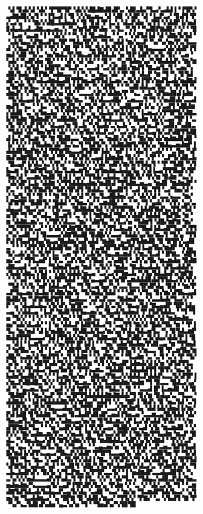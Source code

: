 ▝▟▝▊▟▞▟▝▟▞▝▛▜▛▜▛▝▟▞▞▟█▟▇▟▉▟▛▃▝▟▉▃▙▞▜▃▞▃▟▟▐▝▐▜▛▞▃▟▇▟▉▞▄▜▝▝▐▜▃▟▐▝▉▝▞▞▆▃▅▃▝▟▝▟▊▝▞▟▛▝▟▝▐▃▛▃▞▝▊▟▜▝▛▞▃▞▄▝▝▝▇▞▞▟█▃▙▟▅▟▞▝▉▝▊▟▝▛▐▃▚▝▟▃▛▟▅▝▄▜▜▝▞▟▟▛▐▞▅▟▊▟▄▟▃▟▃▟▇▃▄▃▅▃▚▝▚▞▆▜▟▜▛▟▅▝▃▜▃▝▚▜▝▝▚▟▉▛▇▟▉▞▝▞▝▝█▝▐▃▅▝▄▃▆▝▐▝▝▟▞▞▝▝▚▝▟▝█▃▅▟▃▝▝▃▝▝▞▟▜▟▐▟▝▟▝▟▇▞▙▜▟▝▝▃▙▜▄▃▚▛▇▃▟▜▃▜▛▝▜▟▄▜▛▞▚▝▜▝▚▟▟▝▆▞▄▃▛▝▚▞▚▞▅▞▛▃▜▃▃▟▝▞▆▃▛▛▐▜▝▝▛▞▝▟▊▝▛▝▝▜▃▜▞▟▚▜▞▟▐▝▟▝▉▜▄▃▃▃▞▟▞▟▟▛▐▜▅▟▝▟▉▝▜▞▃▝▅▞▆▟▃▜▚▜▙▃▅▜▟▜▟▃▙▝▅▝▊▛▐▟▛▞▚▞▙▝▉▞▝▃▅▝▚▟▞▝▚▟▛▟▅▝█▞▝▝▝▟▚▝▟▝▟▞▝▝█▝▃▝▚▞▜▟▅▞▄▞▚▜▙▟▟▟▚▝▇▞▆▝▞▟▝▝▅▜▟▝▐▟█▜▚▞▜▃▛▃▝▃▃▟▝▃▞▟▚▟▊▞▆▟▜▝▇▃▅▜▃▜▝▃▅▞▚▟▉▞▙▟▞▝▊▛▇▞▚▟▆▃▃▝▐▝▚▝▄▝▅▃▝▟▞▝▛▝▉▝▟▃▛▝▆▝▜▝▚▝▊▜▟▟▛▃▚▝█▜▚▟▃▟▆▟▃▟▊▜▜▜▅▃▆▜▜▟▐▃▅▞▃▜▞▟▐▜▛▞▅▟▜▃▟▞▅▟▇▟▄▜▅▜▚▞▙▃▝▞▄▜▞▜▚▟▝▟█▞▚▝▚▝▟▜▙▝▝▝▚▟▊▟▟▃▄▜▙▞▚▝▛▞▜▝▚▟▆▟▚▝▞▜▄▝▃▟▛▞▅▝▟▞▝▃▃▃▞▟▚▞▟▟▇▞▛▝▚▃▝▃▙▝▟▜▅▟▉▟▐▟▆▝▜▞▟▃▄▟▐▞▜▞▆▟▅▝█▞▆▃▝▝▉▞▟▃▃▟█▞▝▃▅▃▃▜▝▜▝▞▅▟▉▟▞▃▃▟▅▟▜▝▚▃▝▝▐▃▝▝▄▜▛▟▜▃▚▞▜▞▚▟▚▝▞▝▄▟█▃▄▛▐▞▄▝▞▃▟▜▝▟█▟▆▞▟▟▉▝▃▝▄▜▅▃▙▞▝▞▛▜▝▜▞▝▄▝▟▃▙▞▛▟▞▟▚▝▐▃▅▃▞▞▛▜▛▜▞▟▇▃▙▜▜▟▆▝█▟▆▟▛▞▚▟█▟▆▞▝▃▛▞▜▞▙▟▃▃▙▝▞▜▙▟▆▝▟▞▞▃▄▞▜▛▐▝▃▞▙▝▛▞▄▛▐▜▞▝▟▃▄▞▆▝▊▃▙▝▚▜▄▟▞▃▚▃▙▝▃▝▄▞▅▃▛▝▄▟▊▞▚▟▉▃▝▜▟▟▝▟▞▜▅▞▆▜▝▟▞▝▞▞▅▜▙▞▟▃▛▃▞▝▃▞▃▛▐▃▜▃▄▜▞▃▛▟█▜▜▟█▟▐▃▚▞▜▃▆▝▛▝▇▝█▟▉▃▃▝▅▟▆▝▃▝▅▟▊▞▄▜▝▝▇▞▅▞▟▞▅▟▆▟▊▟▉▝▐▞▝▞▞▝▐▜▙▟▅▞▟▞▜▃▚▃▜▝▜▟▜▞▚▝▟▟▇▟▇▜▞▜▜▞▄▝▇▟▄▃▅▟▆▛▐▟▟▟▉▜▅▛▇▞▟▝▛▛▇▜▙▃▃▟▜▟▜▛▐▟▞▝▅▛▐▝▝▟▄▜▝▃▟▞▝▝▃▜▅▝▚▛▇▟▚▟▇▜▙▞▄▜▚▟▝▜▚▝▜▞▟▜▞▃▄▟▐▟▆▟▆▝▉▞▞▃▝▞▛▝▝▃▛▜▞▟▉▃▙▝█▃▄▛▐▞▟▃▚▃▚▜▚▞▝▝▇▟▞▞▝▞▟▞▚▟▛▞▆▞▙▜▜▟▄▜▝▝▛▝▜▟▉▝▚▜▙▃▆▝▐▞▅▛▇▜▄▞▟▃▜▃▆▃▆▜▞▝▆▜▅▟▆▃▙▟▄▜▄▝▞▟▐▃▄▜▜▜▙▟▚▜▛▜▅▞▟▝▃▃▆▞▆▟▉▝▊▟▐▝▄▞▞▜▜▟▞▃▙▟▃▝▟▜▙▜▞▝▛▞▆▝▉▟▆▝▚▃▚▝▟▞▟▛▐▃▙▝▟▟▇▝▞▜▜▟▟▟▄▟▆▞▆▟▉▟▝▜▜▟▇▃▅▃▄▝▆▟▊▝▇▟▆▟▛▝▛▃▝▝▐▜▞▛▇▟▜▞▜▟▚▜▛▟▜▝▉▟▟▃▝▟▄▟▉▜▝▃▟▝▉▃▜▜▝▃▞▜▅▞▟▝▞▝▅▜▃▜▝▝▉▝▝▝▇▝▜▞▄▞▟▝▚▜▃▜▃▟█▟▅▞▃▞▝▟▞▞▟▝▃▃▚▃▃▝▆▞▚▛▇▜▛▝█▟▉▜▞▝█▟▟▝▃▜▅▃▚▞▝▃▆▟█▞▝▃▝▝▚▝▜▝▄▟▞▝▚▜▚▝▄▞▃▟▄▃▟▝█▃▞▃▞▝▐▜▞▃▃▝█▟▇▟▄▜▟▝▞▟▜▜▛▜▙▝▐▟▟▛▇▟▚▃▜▜▞▜▟▝▅▜▛▝▜▝▚▞▚▟▃▝▉▃▆▜▝▃▝▛▐▝▇▛▇▟▝▜▙▞▞▟▟▛▐▟▟▟▝▜▟▜▙▝▆▝▆▝▟▟▇▃▆▞▃▝▞▜▛▞▟▃▃▝▆▞▝▟▇▜▄▝▚▜▃▞▅▝▜▟▆▜▝▟█▞▆▛▇▝▆▞▞▜▞▜▜▜▞▃▞▝▐▞▟▞▛▟▇▜▙▜▟▃▝▃▚▜▜▃▙▃▆▝▞▜▙▟▐▟▃▟▛▜▄▞▚▜▜▞▚▞▃▟▊▝▐▝▉▃▃▃▞▟▇▜▙▟█▝▉▟█▞▞▃▃▞▜▟▟▞▄▞▙▞▆▃▜▝▜▞▄▝▜▜▛▟▐▜▄▟▜▜▄▞▆▃▄▜▙▟▆▞▄▟▚▟▟▝▆▟▆▝▚▃▆▜▜▟▆▟▉▝█▝█▜▛▞▃▟▊▃▝▝▝▝▟▜▚▜▚▜▟▟▉▜▅▝▊▟▊▝▊▃▅▜▛▜▟▜▅▜▚▟▐▃▅▜▙▞▆▟▛▝▚▜▄▜▞▃▟▞▄▜▃▜▞▛▐▃▝▃▅▝▛▝▞▃▙▜▞▜▄▃▆▃▆▟▝▞▆▃▜▃▟▝▐▛▇▃▝▟█▜▅▞▃▞▝▜▜▃▅▛▐▝▛▃▝▃▛▞▙▞▚▜▙▟▝▃▚▟█▜▝▃▛▞▄▜▙▝▆▃▆▟▅▝▉▟▇▟▇▃▄▟▝▃▞▃▃▝▜▟▅▟▜▃▅▝▆▟▝▃▜▞▞▝▆▟▄▝▇▃▙▃▟▃▙▝▟▜▃▟▟▟▚▞▙▟▞▟▆▃▚▜▟▝▝▞▟▞▟▟▟▞▅▃▄▝▃▞▃▞▛▜▅▃▙▝▚▜▄▜▟▃▙▟▚▞▆▛▇▝▝▞▚▟▝▝▟▞▛▞▄▜▛▜▟▟▝▝█▞▄▃▄▟▚▞▅▜▛▃▆▟▟▟▉▟▟▜▜▟▃▞▛▞▛▞▝▜▟▝▞▞▙▝▅▛▐▟▟▃▅▜▃▝▜▝▊▃▄▜▄▞▚▞▃▃▜▃▃▜▛▟▛▟▄▝▉▟▝▝▆▞▛▃▛▜▄▃▅▞▟▃▙▞▛▟▇▞▆▞▙▝▜▞▆▟▄▜▟▟▝▝▝▟▛▝▞▜▄▝▊▞▆▞▟▜▙▃▄▟▇▟█▞▆▝▚▛▇▜▙▛▇▜▝▜▄▟▃▃▝▃▛▃▛▃▃▝▇▟▅▟▚▃▝▞▃▃▙▟▞▜▃▞▞▝▛▝▄▝▟▃▟▃▙▃▚▜▞▟▚▝▆▜▛▃▝▝▃▟▐▞▃▜▞▝▆▃▄▜▟▝▇▃▄▟▛▝█▛▐▟▄▃▄▝▞▟▟▃▄▝▐▃▛▝▇▟▊▜▜▜▄▃▅▞▄▝█▃▟▞▙▟▅▟▝▛▐▜▟▜▟▟▃▝▝▜▝▜▅▝▜▞▞▝▐▝▞▝▝▟▚▞▅▞▝▝▊▃▟▜▃▝▚▝▚▟▄▝▞▞▞▞▞▜▚▞▟▝▆▟▅▟▆▃▅▞▚▟▞▟▃▟▞▝▐▝▅▝▟▟▃▛▐▟▉▜▟▃▞▜▝▃▄▜▜▝▇▞▟▝█▟▞▜▙▝▆▝▝▛▐▜▃▝▆▞▅▟▝▟▐▞▅▟█▞▃▝▛▟█▃▙▜▃▞▆▞▄▞▛▟▃▜▟▃▅▜▃▝▚▝▉▜▟▃▆▛▇▟▟▜▜▜▃▃▃▞▜▟▐▜▜▟▞▞▆▞▄▞▜▟▇▃▄▞▙▃▛▟█▞▃▜▞▟▄▞▟▟▞▛▐▝█▃▝▟▐▝▐▃▆▜▃▞▝▞▅▞▛▛▐▛▐▟▐▝▝▝▅▞▚▟▅▜▙▟▅▞▛▟▊▃▄▝▆▝▜▜▅▟▞▝▆▜▙▞▃▝▟▝▐▝▃▞▝▟▉▜▚▟▚▜▄▝▜▞▚▟▜▜▄▜▝▞▆▃▃▝▉▝▛▃▆▜▙▞▆▟█▞▚▃▆▞▟▝▇▟▜▜▝▃▜▝▟▟▇▝▝▞▄▛▇▞▄▝▝▜▃▟▆▝▃▝▃▜▝▃▚▝▛▝▜▞▚▞▙▝▝▟▝▟▉▜▚▟▞▜▞▟▞▜▞▞▆▝▚▜▝▞▅▃▟▛▐▟▅▟▞▟▐▞▅▝▟▜▟▜▜▃▜▃▚▞▞▜▚▟▃▞▜▃▄▜▅▜▞▝▛▜▚▃▆▃▝▜▟▟▉▝▜▟▄▟▟▜▜▝▉▜▚▝▅▃▜▞▙▟▅▜▄▟▉▞▅▝▞▝▐▃▅▞▙▞▅▞▝▟▇▃▞▛▇▃▞▞▟▟▟▃▛▟▟▟▚▃▃▜▞▟▜▛▐▞▆▃▛▟█▟█▃▜▞▞▝▟▟▜▝▆▃▅▃▜▞▞▜▃▟▇▟▆▞▅▟▆▝▜▝▉▃▃▝█▟▃▞▄▞▟▝▚▝▄▃▅▃▜▃▞▝▄▟▝▞▟▝▇▜▚▝▟▜▝▜▟▃▚▝▊▝▝▃▃▟▐▛▐▃▅▟▊▝▟▝▉▝█▟▇▛▐▝▆▃▚▃▛▝▛▝▃▜▛▜▜▟▟▟▟▟▇▟▇▟▟▞▜▝▊▞▆▝▉▟▄▞▃▝▜▃▃▝▟▟▇▟▞▝▐▟▐▜▟▟▟▟▇▞▛▞▆▜▄▞▚▟▟▜▝▞▃▝▇▛▐▝▉▟▚▝▉▝▅▃▜▟▝▃▜▝▐▟▚▜▞▃▛▞▚▜▄▃▃▟▄▞▙▞▜▜▚▟▛▝▃▃▞▞▛▟▆▜▄▝▟▟▐▟▞▟▅▟▐▞▆▞▛▟▐▟█▝▊▜▟▟▇▝▚▃▅▝▉▃▙▟▛▟▊▟▛▃▅▟▐▜▅▃▅▝▃▃▆▃▄▜▙▜▟▟▝▟▞▜▅▃▅▜▃▜▅▃▚▞▛▃▚▟▆▃▄▞▅▞▅▝▊▜▟▃▆▃▚▛▐▃▞▟▚▟▟▝▛▟▞▝▝▞▆▟▜▛▇▟▞▜▃▝▝▝▅▝▄▟▛▞▅▛▐▝▛▞▛▃▄▞▜▟█▞▄▞▃▟▝▞▙▝▆▃▆▟▉▝▝▞▛▞▞▝▇▞▄▟▆▃▆▞▛▃▝▞▅▃▙▝█▝▜▟▚▃▞▟▜▛▐▝▇▞▆▞▛▜▄▟▆▝▆▃▛▝█▟▃▝▚▜▅▃▙▃▞▟▜▝▇▜▞▟▆▞▞▛▇▝▆▟█▟▟▃▞▟▛▞▄▜▞▟▇▟▝▝▛▞▞▃▛▜▄▝▄▃▝▞▝▜▅▜▃▜▄▝▞▜▃▟▃▝▝▃▄▃▅▞▅▝▄▝▟▜▛▟▝▃▛▃▅▃▜▟▜▜▄▟█▞▆▟▐▞▟▜▚▃▄▃▞▜▙▃▛▞▟▟▛▝▛▜▛▜▃▃▄▞▙▝▟▞▚▝▄▟▉▜▅▝▛▝▜▞▟▝█▜▝▜▃▝▆▃▝▞▃▟▚▝▉▞▛▞▟▟▐▝▇▃▝▞▛▟▜▞▞▜▝▟▞▟▟▜▄▝▟▝▉▜▜▟▚▛▇▜▟▝▄▟▃▞▚▟▝▝▚▟▊▜▝▟█▞▚▜▄▜▚▟▄▟▇▜▞▟▃▞▃▝▛▟▆▜▚▟▚▝▜▃▙▃▙▟▛▟▚▝▉▞▙▝▞▜▃▛▇▃▚▞▛▜▛▃▃▜▞▝▐▝▅▟▇▟▛▃▃▟▄▟▉▜▚▝▚▃▚▞▞▞▅▟▃▃▃▟▚▜▚▟▃▜▝▛▐▜▃▝▞▞▚▝▟▞▜▃▚▝▜▟▄▃▚▟▉▃▛▟▄▜▅▃▅▟▅▟▆▞▚▃▃▃▄▜▞▃▄▛▐▜▛▟▛▞▙▞▄▝▛▟▆▝▞▝▃▝▞▝▟▞▃▞▙▝▜▝▝▃▆▟▇▜▟▜▟▃▟▞▙▟▄▃▛▃▄▜▞▟▄▝▃▟▉▝▚▃▞▝▆▞▅▝▜▃▆▟▛▜▟▞▙▃▞▝▄▜▅▞▆▝▜▃▟▟▆▃▞▝▄▝█▛▇▝█▝▟▟▊▞▆▃▞▝▜▜▞▞▝▛▇▞▝▃▝▞▙▟▜▝▇▝▛▝▚▞▚▃▜▟▊▟▚▟▅▝▄▃▚▞▅▝▜▝▝▜▅▟▚▞▚▜▉▜▉
